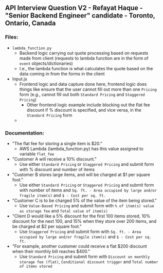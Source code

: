 ## API Interview Question V2 - Refayat Haque - "Senior Backend Engineer" candidate - Toronto, Ontario, Canada

### Files:
- `lambda_function.py`
  - Backend logic carrying out quote processing based on requests made from client (requests to lambda function are in the form of `event` objects/dictionaries)
  - I.e., the lambda function is what calculates the quote based on the data coming in from the forms in the client
- Input.js
  - Frontend logic and data capture done here, frontend logic does things like ensure that the user cannot fill out more than one `Pricing` form (e.g., cannot fill out both `Standard Pricing` and `Staggered Pricing`)
    - Other frontend logic example include blocking out the flat fee discount if % discount is specified, and vice versa, in the `Standard Pricing` form
  -

### Documentation:
- "The flat fee for storing a single item is $20."
  - AWS Lambda (lambda_function.py) has this value assigned to variable `flat_fee`
- "Customer A will receive a 10% discount."
  - Use either `Standard Pricing` or `Staggered Pricing` and submit form with % discount and number of items
- "Customer B stores large items, and will be charged at $1 per square foot."
  - Use either `Standard Pricing` or `Staggered Pricing` and submit form with number of items and `Sq. ft. - Area occupied by large and/or fragile item(s)` and `$ - Cost per sq. ft.`
- "Customer C is to be charged 5% of the value of the item being stored."
  - Use `Value-Based Pricing` and submit form with `% of item(s) value as storage fee` and `Total value of item(s)`
- "Client D would like a 5% discount for the first 100 items stored, 10% discount for the next 100, and 15% when they store over 200 items, and be charged at $2 per square foot."
  - Use `Staggered Pricing` and submit form with `Sq. ft. - Area occupied by large and/or fragile item(s)` and `$ - Cost per sq. ft.`
- "For example, another customer could receive a flat $200 discount when their monthly bill reaches $400."
  - Use `Standard Pricing` and submit form with `Discount on monthly storage fee (flat)`, `Conditional discount trigger` and `Total number of items stored`
